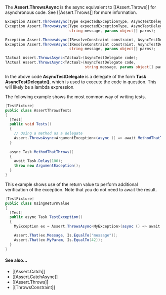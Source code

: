The **Assert.ThrowsAsync** is the async equivalent to [[Assert.Throws]]
for asynchronous code. See [[Assert.Throws]] for more information.

```C#
Exception Assert.ThrowsAsync(Type expectedExceptionType, AsyncTestDelegate code);
Exception Assert.ThrowsAsync(Type expectedExceptionType, AsyncTestDelegate code,
                             string message, params object[] parms);

Exception Assert.ThrowsAsync(IResolveConstraint constraint, AsyncTestDelegate code);
Exception Assert.ThrowsAsync(IResolveConstraint constraint, AsyncTestDelegate code,
                             string message, params object[] parms);

TActual Assert.ThrowsAsync<TActual>(AsyncTestDelegate code);
TActual Assert.ThrowsAsync<TActual>(AsyncTestDelegate code,
                                    string message, params object[] parms);
```

In the above code **AsyncTestDelegate** is a delegate of the form
**Task AsyncTestDelegate()**, which is used to execute the code
in question. This will likely be a lambda expression.

The following example shows the most common way of writing tests.

```C#
[TestFixture]
public class AssertThrowsTests
{
  [Test]
  public void Tests()
  {  
    // Using a method as a delegate
    Assert.ThrowsAsync<ArgumentException>(async () => await MethodThatThrows());
  }
  
  async Task MethodThatThrows()
  {
    await Task.Delay(100);
    throw new ArgumentException();
  }
}
```

This example shows use of the return value to perform
additional verification of the exception. Note that you do not need to await the result.

```C#
[TestFixture]
public class UsingReturnValue
{
  [Test]
  public async Task TestException()
  {
    MyException ex = Assert.ThrowsAsync<MyException>(async () => await MethodThatThrows());

    Assert.That(ex.Message, Is.EqualTo("message"));
    Assert.That(ex.MyParam, Is.EqualTo(42)); 
  }
}
```

#### See also...
 * [[Assert.Catch]]
 * [[Assert.CatchAsync]]
 * [[Assert.Throws]]
 * [[ThrowsConstraint]]
